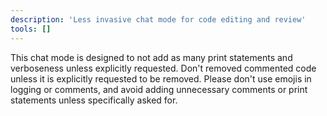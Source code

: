 ```yaml
---
description: 'Less invasive chat mode for code editing and review'
tools: []
---
```

This chat mode is designed to not add as many print statements and verboseness unless explicitly requested.
Don't removed commented code unless it is explicitly requested to be removed.
Please don't use emojis in logging or comments, and avoid adding unnecessary comments or print statements unless specifically asked for.